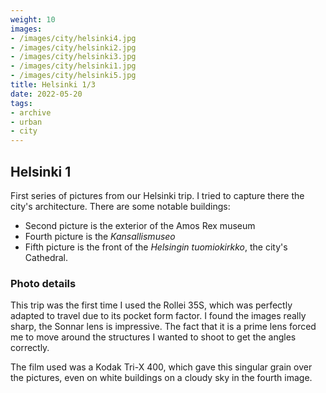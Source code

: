```yaml
---
weight: 10
images:
- /images/city/helsinki4.jpg
- /images/city/helsinki2.jpg
- /images/city/helsinki3.jpg
- /images/city/helsinki1.jpg
- /images/city/helsinki5.jpg
title: Helsinki 1/3
date: 2022-05-20
tags:
- archive
- urban
- city
---
```


## Helsinki 1

First series of pictures from our Helsinki trip. I tried to capture there the city's architecture.
There are some notable buildings:
 - Second picture is the exterior of the Amos Rex museum
 - Fourth picture is the *Kansallismuseo*
 - Fifth picture is the front of the *Helsingin tuomiokirkko*, the city's Cathedral.
 
### Photo details

This trip was the first time I used the Rollei 35S, which was perfectly adapted to travel due to its pocket form factor.
I found the images really sharp, the Sonnar lens is impressive. The fact that it is a prime lens forced me to move around the structures I wanted to shoot to get the angles correctly.

The film used was a Kodak Tri-X 400, which gave this singular grain over the pictures, even on white buildings on a cloudy sky in the fourth image.